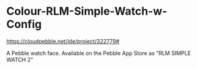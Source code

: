 # Colour-RLM-Simple-Watch-w-Config
https://cloudpebble.net/ide/project/322779#

A Pebble watch face. Available on the Pebble App Store as "RLM SIMPLE WATCH 2"




